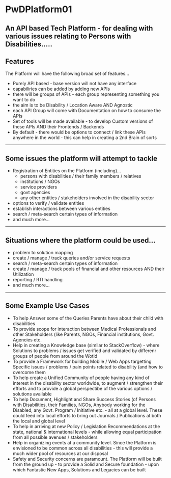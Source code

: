 # PwDPlatform01
An API based Tech Platform - for dealing with various issues relating to Persons with Disabilities.....
----------

## Features
The Platform will have the following broad set of features...

- Purely API based - base version will not have any interface
- capabiliries can be added by adding new APIs
- there will be groups of APIs - each group representing something you want to do
- the aim is to be Disability / Location Aware AND Agnostic
- each API Group will come with Documentation on how to consume the APIs
- Set of tools will be made available - to develop Custom versions of these APIs AND their Frontends / Backends
- By default - there would be options to connect / link these APIs anywhere in the world - this can help in creating a 2nd Brain of sorts

-----------

## Some issues the platform will attempt to tackle

- Registration of Entities on the Platform (including)...
  - persons with disabilities / their family members / relatives
  - institutions / NGOs
  - service providers
  - govt agencies
  - any other entities / stakeholders involved in the disability sector
- options to verify / validate entities
- establish interactions between various entities
- search / meta-search certain types of information
- and much more...

-----------

## Situations where the platform could be used...

- problem to solution mapping
- create / manage / track queries and/or service requests
- search / meta-search certain types of information
- create / manage / track pools of financial and other resources AND their Utilization
- reporting / RTI handling
- and much more...

----------

## Some Example Use Cases

- To help Answer some of the Queries Parents have about their child with disabilities
- To provide scope for interaction between Medical Professionals and other Stakeholders (like Parents, NGOs, Financial institutions, Govt. Agencies etc.
- Help in creating a Knowledge base (similar to StackOverflow) - where Solutions to problems / issues get verified and validated by differenr groups of people from around the Wotld
- To provide a Framework for building Mobile / Web Apps targetting Specific issues / problems / pain points related to disability (and how to overcome them
- To help create a Unified Community of people having any kind of interest in the disability sector worldwide, to augment / strengthen their efforts and to provide a global perspectibe of the various options / solutions available
- To help Document, Highlight and Share Success Stories (of Persons with Disabilities, their Families, NGOs, Anybody working for the Disabled, any Govt. Program / Initiative etc. - all at a global level. These could feed into local efforts to bring out Journals / Publications at both the local and global level
- To help in arriving at new Policy / Legislation Recommendations at the state, national & international levels - while allowing equal participation from all possible avenues / stakeholders
- Help in organizing events at a community level. Since the Platform is envisioned to be common across all disabilities - this will provide a much wider pool of resources at our disposal
- Safety and Security concerns are paramount. The Platform will be built from the ground up - to provide a Solid and Secure foundation - upon which Fantastic New Apps, Solutions and Legacies can be built
